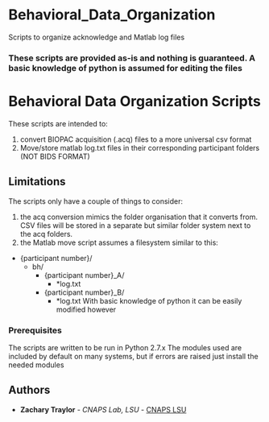 # Behavioral_Data_Organization
Scripts to organize acknowledge and Matlab log files


### These scripts are provided as-is and nothing is guaranteed. A basic knowledge of python is assumed for editing the files

# Behavioral Data Organization Scripts

These scripts are intended to:
1. convert BIOPAC acquisition (.acq) files to a more universal csv format
2. Move/store matlab log.txt files in their corresponding participant folders (NOT BIDS FORMAT)

## Limitations

The scripts only have a couple of things to consider:
1. the acq conversion mimics the folder organisation that it converts from. CSV files will be stored in a separate but similar folder system next to the acq folders.
2. the Matlab move script assumes a filesystem similar to this:
* {participant number}/
  * bh/
    * {participant number}_A/
      * *log.txt
    * {participant number}_B/
      * *log.txt
With basic knowledge of python it can be easily modified however

### Prerequisites

The scripts are written to be run in Python 2.7.x
The modules used are included by default on many systems, but if errors are raised just install the needed modules

## Authors

* **Zachary Traylor** - *CNAPS Lab, LSU* - [CNAPS LSU](https://github.com/cnapslab)


